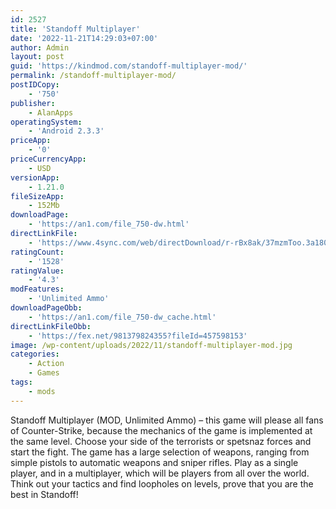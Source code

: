 ```yaml
---
id: 2527
title: 'Standoff Multiplayer'
date: '2022-11-21T14:29:03+07:00'
author: Admin
layout: post
guid: 'https://kindmod.com/standoff-multiplayer-mod/'
permalink: /standoff-multiplayer-mod/
postIDCopy:
    - '750'
publisher:
    - AlanApps
operatingSystem:
    - 'Android 2.3.3'
priceApp:
    - '0'
priceCurrencyApp:
    - USD
versionApp:
    - 1.21.0
fileSizeApp:
    - 152Mb
downloadPage:
    - 'https://an1.com/file_750-dw.html'
directLinkFile:
    - 'https://www.4sync.com/web/directDownload/r-rBx8ak/37mzmToo.3a1807f4d8e7420e619af43dbaa0938c'
ratingCount:
    - '1528'
ratingValue:
    - '4.3'
modFeatures:
    - 'Unlimited Ammo'
downloadPageObb:
    - 'https://an1.com/file_750-dw_cache.html'
directLinkFileObb:
    - 'https://fex.net/981379824355?fileId=457598153'
image: /wp-content/uploads/2022/11/standoff-multiplayer-mod.jpg
categories:
    - Action
    - Games
tags:
    - mods
---
```


Standoff Multiplayer (MOD, Unlimited Ammo) – this game will please all fans of Counter-Strike, because the mechanics of the game is implemented at the same level. Choose your side of the terrorists or spetsnaz forces and start the fight. The game has a large selection of weapons, ranging from simple pistols to automatic weapons and sniper rifles. Play as a single player, and in a multiplayer, which will be players from all over the world. Think out your tactics and find loopholes on levels, prove that you are the best in Standoff!